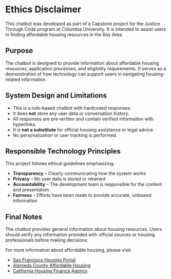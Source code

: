 # Ethics Disclaimer

This chatbot was developed as part of a Capstone project for the Justice Through Code program at Columbia University. It is intended to assist users in finding affordable housing resources in the Bay Area.

## Purpose

The chatbot is designed to provide information about affordable housing resources, application processes, and eligibility requirements. It serves as a demonstration of how technology can support users in navigating housing-related information.

## System Design and Limitations

- This is a rule-based chatbot with hardcoded responses.
- It does **not** store any user data or conversation history.
- All responses are pre-written and contain verified information with hyperlinks.
- It is **not a substitute** for official housing assistance or legal advice.
- No personalization or user tracking is performed.

## Responsible Technology Principles

This project follows ethical guidelines emphasizing:

- **Transparency** – Clearly communicating how the system works
- **Privacy** – No user data is stored or retained
- **Accountability** – The development team is responsible for the content and presentation
- **Fairness** – Efforts have been made to provide accurate, unbiased information

## Final Notes

The chatbot provides general information about housing resources. Users should verify any information provided with official sources or housing professionals before making decisions.

For more information about affordable housing, please visit:
- [San Francisco Housing Portal](https://housing.sfgov.org)
- [Alameda County Affordable Housing](https://www.acgov.org/cda/hcd/housing/affordablehousing.htm)
- [California Housing Finance Agency](https://www.calhfa.ca.gov)

